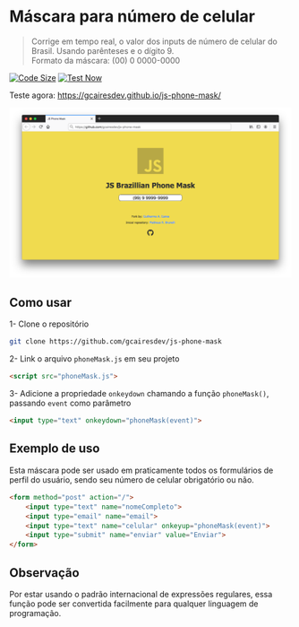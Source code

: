 # Máscara para número de celular

> Corrige em tempo real, o valor dos inputs de número de celular do Brasil. Usando parênteses e o dígito 9.                   
> Formato da máscara: (00) 0 0000-0000

[![Code Size][code-size-image]][code-size-url]
[![Test Now][test-now-image]][test-now-url]

Teste agora: https://gcairesdev.github.io/js-phone-mask/

![](Screenshot.png)

## Como usar

1- Clone o repositório

```sh
git clone https://github.com/gcairesdev/js-phone-mask
```

2- Link o arquivo `phoneMask.js` em seu projeto

```html
<script src="phoneMask.js">
```

3- Adicione a propriedade `onkeydown` chamando a função `phoneMask()`, passando `event` como parâmetro
```html
<input type="text" onkeydown="phoneMask(event)"> 
```

## Exemplo de uso

Esta máscara pode ser usado em praticamente todos os formulários de perfil do usuário, sendo seu número de celular obrigatório ou não.

```html
<form method="post" action="/">
    <input type="text" name="nomeCompleto">
    <input type="email" name="email">
    <input type="text" name="celular" onkeyup="phoneMask(event)">
    <input type="submit" name="enviar" value="Enviar">
</form>
```

## Observação

Por estar usando o padrão internacional de expressões regulares, essa função pode ser convertida facilmente para qualquer linguagem de programação.

[code-size-image]: https://img.shields.io/github/languages/code-size/gcairesdev/js-phone-mask
[code-size-url]: https://github.com/gcairesdev/js-phone-mask/archive/master.zip
[test-now-image]: https://img.shields.io/badge/teste%20now-online-%23F0DB4F
[test-now-url]: https://gcairesdev.github.io/js-phone-mask/